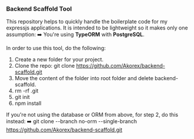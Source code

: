 ### Backend Scaffold Tool

This repository helps to quickly handle the boilerplate code for my expressjs applications. It is intended to be lightweight so it makes only one assumption:
➡️ You're using **TypeORM** with **PostgreSQL**.


In order to use this tool, do the following:

1. Create a new folder for your project.
2. Clone the repo: git clone https://github.com/Akorex/backend-scaffold.git
3. Move the content of the folder into root folder and delete backend-scaffold.
4. rm -rf .git
5. git init
6. npm install

If you're not using the database or ORM from above, for step 2, do this instead:
➡️ git clone --branch no-orm --single-branch https://github.com/Akorex/backend-scaffold.git
